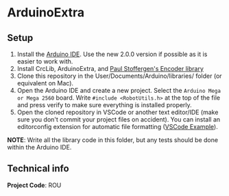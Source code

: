 # ArduinoExtra

## Setup

1. Install the [Arduino IDE](https://www.arduino.cc/en/software). Use the new 2.0.0 version if possible as it is easier to work with.
2. Install CrcLib, ArduinoExtra, and [Paul Stoffergen's Encoder library](https://www.arduino.cc/reference/en/libraries/encoder/)
3. Clone this repository in the User/Documents/Arduino/libraries/ folder (or equivalent on Mac).
4. Open the Arduino IDE and create a new project. Select the `Arduino Mega or Mega 2560` board. Write `#include <RobotUtils.h>` at the top of the file and press verify to make sure everything is installed properly.
5. Open the cloned repository in VSCode or another text editor/IDE (make sure you don't commit your project files on accident). You can install an editorconfig extension for automatic file formatting ([VSCode Example](https://marketplace.visualstudio.com/items?itemName=EditorConfig.EditorConfig)).

**NOTE**: Write all the library code in this folder, but any tests should be done within the Arduino IDE.

## Technical info

**Project Code**: ROU
